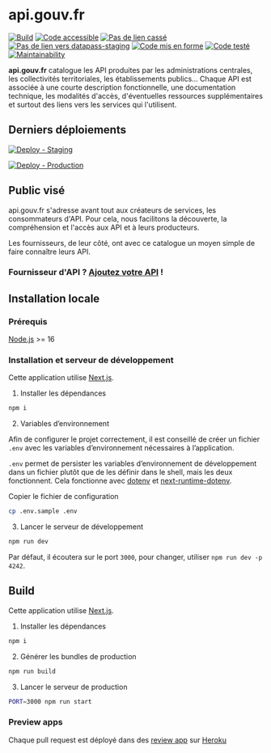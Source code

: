 # api.gouv.fr

[![Build](https://github.com/betagouv/api.gouv.fr/actions/workflows/build-successful.yml/badge.svg)](https://github.com/betagouv/api.gouv.fr/actions/workflows/build-successful.yml)
[![Code accessible](https://github.com/betagouv/api.gouv.fr/actions/workflows/check-accessibility.yml/badge.svg)](https://github.com/betagouv/api.gouv.fr/actions/workflows/check-accessibility.yml)
[![Pas de lien cassé](https://github.com/betagouv/api.gouv.fr/actions/workflows/check-broken-links.yml/badge.svg)](https://github.com/betagouv/api.gouv.fr/actions/workflows/check-broken-links.yml)
[![Pas de lien vers datapass-staging](https://github.com/betagouv/api.gouv.fr/actions/workflows/no-datapass-staging.yml/badge.svg)](https://github.com/betagouv/api.gouv.fr/actions/workflows/no-datapass-staging.yml)
[![Code mis en forme](https://github.com/betagouv/api.gouv.fr/actions/workflows/linting.yml/badge.svg)](https://github.com/betagouv/api.gouv.fr/actions/workflows/linting.yml)
[![Code testé](https://github.com/betagouv/api.gouv.fr/actions/workflows/tests.yml/badge.svg)](https://github.com/betagouv/api.gouv.fr/actions/workflows/tests.yml)
[![Maintainability](https://api.codeclimate.com/v1/badges/71623eda1dc52631faad/maintainability)](https://codeclimate.com/github/betagouv/api.gouv.fr/maintainability)

**api.gouv.fr** catalogue les API produites par les administrations centrales, les
collectivités territoriales, les établissements publics… Chaque API est
associée à une courte description fonctionnelle, une documentation technique,
les modalités d'accès, d'éventuelles ressources supplémentaires et surtout des
liens vers les services qui l'utilisent.

## Derniers déploiements

[![Deploy - Staging](https://github.com/betagouv/api.gouv.fr/actions/workflows/deploy-staging.yml/badge.svg)](https://github.com/betagouv/api.gouv.fr/actions/workflows/deploy-staging.yml)

[![Deploy - Production](https://github.com/betagouv/api.gouv.fr/actions/workflows/deploy-production.yml/badge.svg)](https://github.com/betagouv/api.gouv.fr/actions/workflows/deploy-production.yml)

## Public visé

api.gouv.fr s'adresse avant tout aux créateurs de services, les consommateurs
d'API. Pour cela, nous facilitons la découverte, la compréhension et l'accès
aux API et à leurs producteurs.

Les fournisseurs, de leur côté, ont avec ce catalogue un moyen simple de faire connaître leurs API.

### Fournisseur d'API ? [Ajoutez votre API](https://api.gouv.fr/nouvelle-api) !

## Installation locale

### Prérequis

[Node.js](https://nodejs.org/en/) >= 16

### Installation et serveur de développement

Cette application utilise [Next.js](https://github.com/zeit/next.js).

1. Installer les dépendances

```bash
npm i
```

2. Variables d’environnement

Afin de configurer le projet correctement, il est conseillé de créer un fichier `.env` avec les variables d’environnement nécessaires à l’application.

`.env` permet de persister les variables d’environnement de développement dans un fichier plutôt que de les définir dans le shell, mais les deux fonctionnent. Cela fonctionne avec [dotenv](https://github.com/motdotla/dotenv) et [next-runtime-dotenv](https://github.com/tusbar/next-runtime-dotenv).

Copier le fichier de configuration

```bash
cp .env.sample .env
```

3. Lancer le serveur de développement

```bash
npm run dev
```

Par défaut, il écoutera sur le port `3000`, pour changer, utiliser `npm run dev -p 4242`.

## Build

Cette application utilise [Next.js](https://github.com/zeit/next.js).

1. Installer les dépendances

```bash
npm i
```

2. Générer les bundles de production

```bash
npm run build
```

3. Lancer le serveur de production

```bash
PORT=3000 npm run start
```

### Preview apps

Chaque pull request est déployé dans des [review app](https://devcenter.heroku.com/articles/github-integration-review-apps) sur [Heroku](https://dashboard.heroku.com/)
